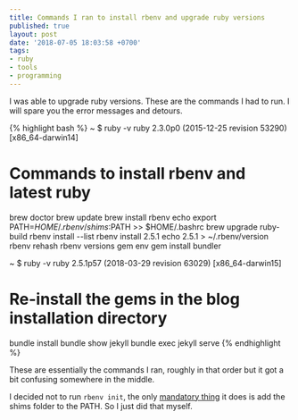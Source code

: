 ```yaml
---
title: Commands I ran to install rbenv and upgrade ruby versions
published: true
layout: post
date: '2018-07-05 18:03:58 +0700'
tags:
- ruby 
- tools
- programming
---
```


I was able to upgrade ruby versions. These are the commands I had to run. I will spare you the error messages and detours.

{% highlight bash %}
~ $ ruby -v
ruby 2.3.0p0 (2015-12-25 revision 53290) [x86_64-darwin14]

# Commands to install rbenv and latest ruby
brew doctor
brew update
brew install rbenv
echo export PATH=$HOME/.rbenv/shims:$PATH >> $HOME/.bashrc
brew upgrade ruby-build
rbenv install --list
rbenv install 2.5.1
echo 2.5.1 > ~/.rbenv/version
rbenv rehash
rbenv versions
gem env
gem install bundler

~ $ ruby -v
ruby 2.5.1p57 (2018-03-29 revision 63029) [x86_64-darwin15]

# Re-install the gems in the blog installation directory
bundle install
bundle show jekyll
bundle exec jekyll serve
{% endhighlight %}

These are essentially the commands I ran, roughly in that order but it got a bit confusing somewhere in the middle. 

I decided not to run `rbenv init`, the only [mandatory thing](https://github.com/rbenv/rbenv#how-rbenv-hooks-into-your-shell) it does is add the shims folder to the PATH. So I just did that myself.

